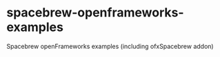 spacebrew-openframeworks-examples
=================================

Spacebrew openFrameworks examples (including ofxSpacebrew addon)